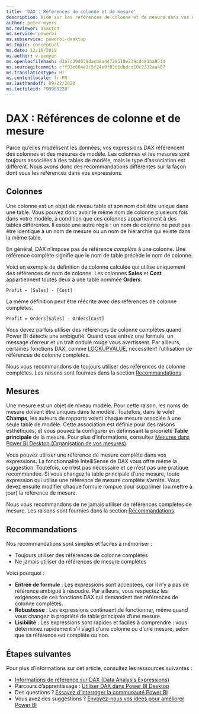 ```yaml
---
title: 'DAX : Références de colonne et de mesure'
description: Aide sur les références de colonne et de mesure dans vos expressions DAX.
author: peter-myers
ms.reviewer: asaxton
ms.service: powerbi
ms.subservice: powerbi-desktop
ms.topic: conceptual
ms.date: 12/18/2019
ms.author: v-pemyer
ms.openlocfilehash: d3a7c39d659dacb8a44728518e239cd481ba951d
ms.sourcegitcommit: cff93e604e2c5f24e0f03d6dbdcd10c2332aa487
ms.translationtype: HT
ms.contentlocale: fr-FR
ms.lasthandoff: 09/22/2020
ms.locfileid: "90965228"
---
```

# <a name="dax-column-and-measure-references"></a>DAX : Références de colonne et de mesure

Parce qu’elles modélisent les données, vos expressions DAX référencent des colonnes et des mesures de modèle. Les colonnes et les mesures sont toujours associées à des tables de modèle, mais le type d’association est différent. Nous avons donc des recommandations différentes sur la façon dont vous les référencez dans vos expressions.

## <a name="columns"></a>Colonnes

Une colonne est un objet de niveau table et son nom doit être unique dans une table. Vous pouvez donc avoir le même nom de colonne plusieurs fois dans votre modèle, à condition que ces colonnes appartiennent à des tables différentes. Il existe une autre règle : un nom de colonne ne peut pas être identique à un nom de mesure ou un nom de hiérarchie qui existe dans la même table.

En général, DAX n’impose pas de référence _complète_ à une colonne. Une référence complète signifie que le nom de table précède le nom de colonne.

Voici un exemple de définition de colonne calculée qui utilise uniquement des références de nom de colonne. Les colonnes **Sales** et **Cost** appartiennent toutes deux à une table nommée **Orders**.

```dax
Profit = [Sales] - [Cost]
```

La même définition peut être réécrite avec des références de colonne complètes.

```dax
Profit = Orders[Sales] - Orders[Cost]
```

Vous devez parfois utiliser des références de colonne complètes quand Power BI détecte une ambiguïté. Quand vous entrez une formule, un message d’erreur et un trait ondulé rouge vous avertissent. Par ailleurs, certaines fonctions DAX, comme [LOOKUPVALUE](/dax/lookupvalue-function-dax), nécessitent l’utilisation de références de colonne complètes.

Nous vous recommandons de toujours utiliser des références de colonne complètes. Les raisons sont fournies dans la section [Recommandations](#recommendations).

## <a name="measures"></a>Mesures

Une mesure est un objet de niveau modèle. Pour cette raison, les noms de mesure doivent être uniques dans le modèle. Toutefois, dans le volet **Champs**, les auteurs de rapports voient chaque mesure associée à une seule table de modèle. Cette association est définie pour des raisons esthétiques, et vous pouvez la configurer en définissant la propriété **Table principale** de la mesure. Pour plus d’informations, consultez [Mesures dans Power BI Desktop (Organisation de vos mesures)](../transform-model/desktop-measures.md#organizing-your-measures).

Vous pouvez utiliser une référence de mesure complète dans vos expressions. La fonctionnalité IntelliSense de DAX vous offre même la suggestion. Toutefois, ce n’est pas nécessaire et ce n’est pas une pratique recommandée. Si vous changez la table principale d’une mesure, toute expression qui utilise une référence de mesure complète s’arrête. Vous devez ensuite modifier chaque formule rompue pour supprimer (ou mettre à jour) la référence de mesure.

Nous vous recommandons de ne jamais utiliser de références complètes de mesure. Les raisons sont fournies dans la section [Recommandations](#recommendations).

## <a name="recommendations"></a>Recommandations

Nos recommandations sont simples et faciles à mémoriser :

- Toujours utiliser des références de colonne complètes
- Ne jamais utiliser de références de mesure complètes

Voici pourquoi :

- **Entrée de formule** : Les expressions sont acceptées, car il n’y a pas de référence ambiguë à résoudre. Par ailleurs, vous respectez les exigences de ces fonctions DAX qui demandent des références de colonne complètes.
- **Robustesse** : Les expressions continuent de fonctionner, même quand vous changez la propriété de table principale d’une mesure.
- **Lisibilité** : Les expressions sont rapides et faciles à comprendre : vous déterminez rapidement s’il s’agit d’une colonne ou d’une mesure, selon que sa référence est complète ou non.

## <a name="next-steps"></a>Étapes suivantes

Pour plus d’informations sur cet article, consultez les ressources suivantes :

- [Informations de référence sur DAX (Data Analysis Expressions)](/dax/)
- Parcours d’apprentissage : [Utiliser DAX dans Power BI Desktop](/learn/paths/dax-power-bi/)
- Des questions ? [Essayez d’interroger la communauté Power BI](https://community.powerbi.com/)
- Vous avez des suggestions ? [Envoyez-nous vos idées pour améliorer Power BI](https://ideas.powerbi.com)